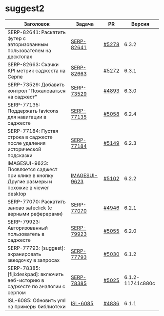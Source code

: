 # suggest2


| Заголовок | Задача | PR | Версия |
|--|--|--|--|
| SERP-82641: Раскатить футер с авторизованным пользователем на десктопах | [SERP-82641](https://st.yandex-team.ru/SERP-82641) | [#5278](https://github.yandex-team.ru/lego/islands/pull/5278) | 6.3.2 |
| SERP-82663: Скачки KPI метрик саджеста на Серпе | [SERP-82663](https://st.yandex-team.ru/SERP-82663) | [#5272](https://github.yandex-team.ru/lego/islands/pull/5272) | 6.3.1 |
| SERP-73529: Добавить контрол "Пожаловаться на саджест" | [SERP-73529](https://st.yandex-team.ru/SERP-73529) | [#4893](https://github.yandex-team.ru/lego/islands/pull/4893) | 6.3.0 |
| SERP-77135: Поддержать favicons для навигации в саджесте | [SERP-77135](https://st.yandex-team.ru/SERP-77135) | [#5058](https://github.yandex-team.ru/lego/islands/pull/5058) | 6.2.4 |
| SERP-77184: Пустая строка в саджесте после удаления исторической подсказки | [SERP-77184](https://st.yandex-team.ru/SERP-77184) | [#5149](https://github.yandex-team.ru/lego/islands/pull/5149) | 6.2.3 |
| IMAGESUI-9623: Появляется саджест при клике в кнопку Другие размеры и похожие в viewer desktop | [IMAGESUI-9623](https://st.yandex-team.ru/IMAGESUI-9623) | [#5102](https://github.yandex-team.ru/lego/islands/pull/5102) | 6.2.2 |
| SERP-77070: Раскатить заново safeclick (с верными реферерами) | [SERP-77070](https://st.yandex-team.ru/SERP-77070) | [#4946](https://github.yandex-team.ru/lego/islands/pull/4946) | 6.2.1 |
| SERP-79923: Авторизованный пользователь в саджесте | [SERP-79923](https://st.yandex-team.ru/SERP-79923) | [#5055](https://github.yandex-team.ru/lego/islands/pull/5055) | 6.2.0 |
| SERP-77793: [suggest]: экранировать звездочку в запросах | [SERP-77793](https://st.yandex-team.ru/SERP-77793) | [#5030](https://github.yandex-team.ru/lego/islands/pull/5030) | 6.1.2 |
| SERP-78385: [fiji:deskpad]: включить веб-историю в саджесте по аналогии с серпом | [SERP-78385](https://st.yandex-team.ru/SERP-78385) | [#5025](https://github.yandex-team.ru/lego/islands/pull/5025) | 6.1.2-11741c880c |
| ISL-6085: Обновить yml на примеры библиотеки | [ISL-6085](https://st.yandex-team.ru/ISL-6085) | [#4836](https://github.yandex-team.ru/lego/islands/pull/4836) | 6.1.1 |
